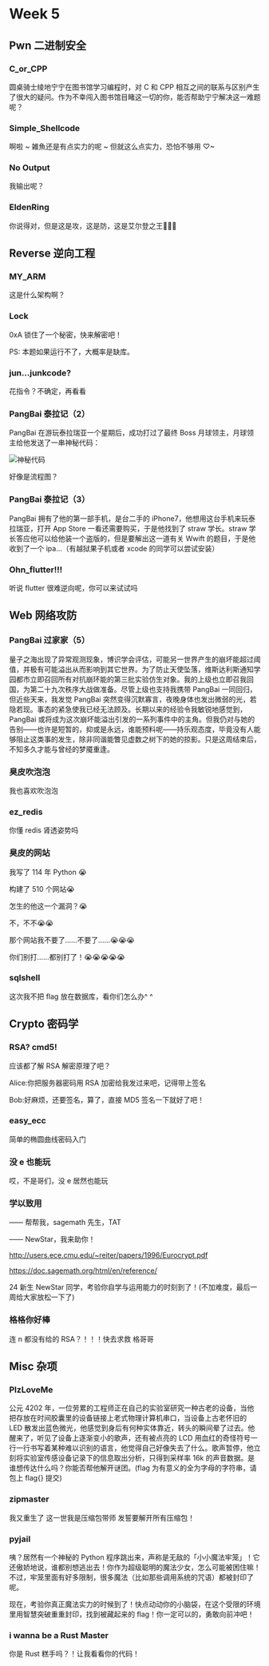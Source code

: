 # Week 5

## Pwn 二进制安全

### C_or_CPP

圆桌骑士绫地宁宁在图书馆学习编程时，对 C 和 CPP 相互之间的联系与区别产生了很大的疑问。作为不幸闯入图书馆目睹这一切的你，能否帮助宁宁解决这一难题呢？

### Simple_Shellcode

啊啦 ~ 雑魚还是有点实力的呢 ~ 但就这么点实力，恐怕不够用 ♡~

### No Output

我输出呢？

### EldenRing

你说得对，但是这是攻，这是防，这是艾尔登之王🥲🥲🥲

## Reverse 逆向工程

### MY_ARM

这是什么架构啊？

### Lock

0xA 锁住了一个秘密，快来解密吧！

PS: 本题如果运行不了，大概率是缺库。

### jun...junkcode?

花指令？不确定，再看看

### PangBai 泰拉记（2）

PangBai 在游玩泰拉瑞亚一个星期后，成功打过了最终 Boss 月球领主，月球领主给他发送了一串神秘代码：

![神秘代码](/images/pangbai-terra3.png)

好像是流程图？

### PangBai 泰拉记（3）

PangBai 拥有了他的第一部手机，是台二手的 iPhone7，他想用这台手机来玩泰拉瑞亚，打开 App Store 一看还需要购买，于是他找到了 straw 学长。straw 学长答应他可以给他装一个盗版的，但是要解出这一道有关 Wwift 的题目，于是他收到了一个 ipa...（有越狱果子机或者 xcode 的同学可以尝试安装）

### Ohn_flutter!!!

听说 flutter 很难逆向呢，你可以来试试吗

## Web 网络攻防

### PangBai 过家家（5）

量子之海出现了异常观测现象，博识学会评估，可能另一世界产生的崩坏能超过阈值，并极有可能溢出从而影响到其它世界。为了防止天使坠落，维斯达利斯通知学园都市立即召回所有对抗崩环能的第三批实验仿生对象。我的上级也立即召我回国，为第二十九次秩序大战做准备。尽管上级也支持我携带 PangBai 一同回归，但近些天来，我发觉 PangBai 突然变得沉默寡言，夜晚身体也发出微弱的光，若隐若现。事态的紧急使我已经无法顾及。长期以来的经验令我敏锐地感觉到，PangBai 或将成为这次崩坏能溢出引发的一系列事件中的主角。但我仍对与她的告别——也许是短暂的，抑或是永远，谁能预料呢——持乐观态度，毕竟没有人能够阻止这类事的发生，除非同谐能瞥见虚数之树下的她的掠影。只是这周结束后，不知多久才能与曾经的梦魇重逢。

### 臭皮吹泡泡

我也喜欢吹泡泡

### ez_redis

你懂 redis 肾透姿势吗

### 臭皮的网站

我写了 114 年 Python 😭

构建了 510 个网站😭

怎生的他这一个漏洞？😭

不，不不😭😭

那个网站我不要了……不要了……😭😭😭

你们别打……都别打了！😭😭😭😭😭

### sqlshell

这次我不把 flag 放在数据库，看你们怎么办^ ^

## Crypto 密码学

### RSA? cmd5!

应该都了解 RSA 解密原理了吧？

Alice:你把服务器密码用 RSA 加密给我发过来吧，记得带上签名

Bob:好麻烦，还要签名，算了，直接 MD5 签名一下就好了吧！

### easy_ecc

简单的椭圆曲线密码入门

### 没 e 也能玩

哎，不是哥们，没 e 居然也能玩

### 学以致用

—— 帮帮我，sagemath 先生，TAT

—— NewStar，我来助你！

<http://users.ece.cmu.edu/~reiter/papers/1996/Eurocrypt.pdf>

<https://doc.sagemath.org/html/en/reference/>

24 新生 NewStar 同学，考验你自学与运用能力的时刻到了！(不加难度，最后一周给大家放松一下了)

### 格格你好棒

连 n 都没有给的 RSA？！！！快去求救 格哥哥

## Misc 杂项

### PlzLoveMe

公元 4202 年，一位劳累的工程师正在自己的实验室研究一种古老的设备，当他把存放在时间胶囊里的设备链接上老式物理计算机串口，当设备上古老怀旧的 LED 散发出蓝色微光，他感觉到身后有何种实体靠近，转头的瞬间晕了过去。他醒来了，听见了设备上逐渐变小的歌声，还有被点亮的 LCD 用血红的奇怪符号一行一行书写着某种难以识别的语言，他觉得自己好像失去了什么。歌声暂停，他立刻将实验室传感设备记录下的信息取出分析，只得到采样率 16k 的声音数据。是谁想传达什么吗？你能否帮他解开谜团。(flag 为有意义的全为字母的字符串，请包上 flag{} 提交)

### zipmaster

我又重生了 这一世我是压缩包带师 发誓要解开所有压缩包！

### pyjail

咦？居然有一个神秘的 Python 程序跳出来，声称是无敌的「小小魔法牢笼」！它还傲娇地说，谁都别想逃出去！你作为超级聪明的魔法少女，怎么可能被困住嘛！不过，牢笼里面有好多限制，很多魔法（比如那些调用系统的咒语）都被封印了呢。

现在，考验你真正魔法实力的时候到了！快点动动你的小脑袋，在这个受限的环境里用智慧突破重重封印，找到被藏起来的 flag！你一定可以的，勇敢向前冲吧！

### i wanna be a Rust Master

你是 Rust 糕手吗？！让我看看你的代码！
